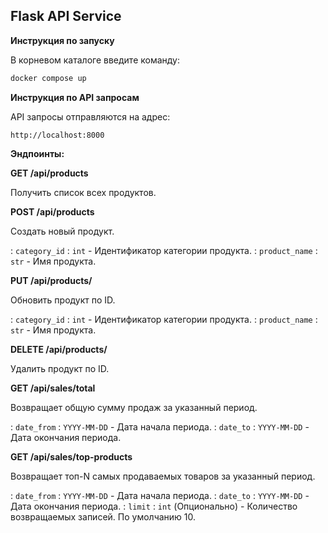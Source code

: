  ## **Flask API Service**

**Инструкция по запуску**

В корневом каталоге введите команду:

```bash
docker compose up
``` 

**Инструкция по API запросам**

API запросы отправляются на адрес:

```http://localhost:8000``` 



**Эндпоинты:**

**GET /api/products**

Получить список всех продуктов.

**POST /api/products**

Создать новый продукт.

:   `category_id`
    :   `int` - Идентификатор категории продукта.
:   `product_name`
    :   `str` - Имя продукта.

**PUT /api/products/<id>**

Обновить продукт по ID.

:   `category_id`
    :   `int` - Идентификатор категории продукта.
:   `product_name`
    :   `str` - Имя продукта.

**DELETE /api/products/<id>**

Удалить продукт по ID.

**GET /api/sales/total**

Возвращает общую сумму продаж за указанный период.

:   `date_from`
    :   `YYYY-MM-DD` - Дата начала периода.
:   `date_to`
    :   `YYYY-MM-DD` - Дата окончания периода.

**GET /api/sales/top-products**

Возвращает топ-N самых продаваемых товаров за указанный период.

:   `date_from`
    :   `YYYY-MM-DD` - Дата начала периода.
:   `date_to`
    :   `YYYY-MM-DD` - Дата окончания периода.
:   `limit`
    :   `int` (Опционально) - Количество возвращаемых записей. По умолчанию 10.
